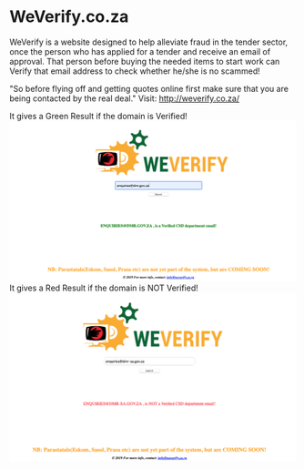# WeVerify.co.za
WeVerify is a website designed to help alleviate fraud in the tender sector, once the person who has applied for a tender and receive an email of approval. That person before buying the needed items to start work can Verify that email address to check whether he/she is no scammed!

"So before flying off and getting quotes online first make sure that you are being contacted by the real deal."
Visit:
http://weverify.co.za/



It gives a Green Result if the domain is Verified! ![SignUp](/screenshots/green.png)
It gives a Red Result if the domain is NOT Verified! ![SignUp](/screenshots/red1.png)

